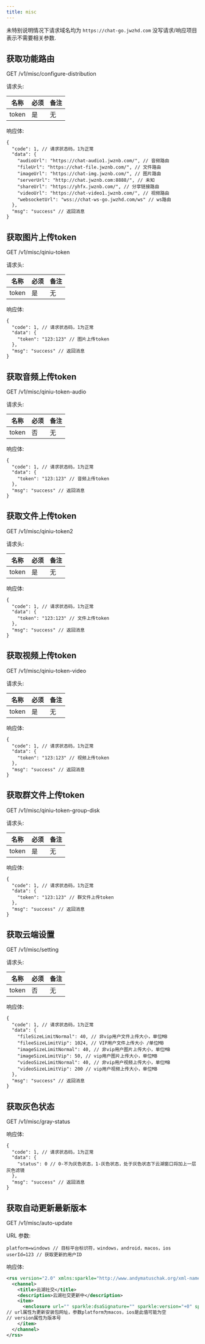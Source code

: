 ```yaml
---
title: misc
---
```


未特别说明情况下请求域名均为 `https://chat-go.jwzhd.com`
没写请求/响应项目表示不需要相关参数.  

## 获取功能路由

GET /v1/misc/configure-distribution

请求头:  

|名称|必须|备注|
|-----|-----|-----|
|token|是|无|

响应体:  

```JSONC
{
  "code": 1, // 请求状态码，1为正常
  "data": {
    "audioUrl": "https://chat-audio1.jwznb.com/", // 音频路由
    "fileUrl": "https://chat-file.jwznb.com/", // 文件路由
    "imageUrl": "https://chat-img.jwznb.com/", // 图片路由
    "serverUrl": "http://chat.jwznb.com:8888/", // 未知
    "shareUrl": "https://yhfx.jwznb.com/", // 分享链接路由
    "videoUrl": "https://chat-video1.jwznb.com/", // 视频路由
    "websocketUrl": "wss://chat-ws-go.jwzhd.com/ws" // ws路由
  },
  "msg": "success" // 返回消息
}
```

## 获取图片上传token

GET /v1/misc/qiniu-token

请求头:  

|名称|必须|备注|
|-----|-----|-----|
|token|是|无|

响应体:  

```JSONC
{
  "code": 1, // 请求状态码，1为正常
  "data": {
    "token": "123:123" // 图片上传token
  },
  "msg": "success" // 返回消息
}
```

## 获取音频上传token

GET /v1/misc/qiniu-token-audio

请求头:  

|名称|必须|备注|
|-----|-----|-----|
|token|否|无|

响应体:  

```JSONC
{
  "code": 1, // 请求状态码，1为正常
  "data": {
    "token": "123:123" // 音频上传token
  },
  "msg": "success" // 返回消息
}
```

## 获取文件上传token

GET /v1/misc/qiniu-token2

请求头:  

|名称|必须|备注|
|-----|-----|-----|
|token|是|无|

响应体:  

```JSONC
{
  "code": 1, // 请求状态码，1为正常
  "data": {
    "token": "123:123" // 文件上传token
  },
  "msg": "success" // 返回消息
}
```

## 获取视频上传token

GET /v1/misc/qiniu-token-video

请求头:  

|名称|必须|备注|
|-----|-----|-----|
|token|是|无|

响应体:  

```JSONC
{
  "code": 1, // 请求状态码，1为正常
  "data": {
    "token": "123:123" // 视频上传token
  },
  "msg": "success" // 返回消息
}
```

## 获取群文件上传token

GET /v1/misc/qiniu-token-group-disk

请求头:  

|名称|必须|备注|
|-----|-----|-----|
|token|是|无|

响应体:  

```JSONC
{
  "code": 1, // 请求状态码，1为正常
  "data": {
    "token": "123:123" // 群文件上传token
  },
  "msg": "success" // 返回消息
}
```

## 获取云端设置

GET /v1/misc/setting

请求头:  

|名称|必须|备注|
|-----|-----|-----|
|token|否|无|

响应体:  

```JSONC
{
  "code": 1, // 请求状态码，1为正常
  "data": {
    "fileSizeLimitNormal": 40, // 非vip用户文件上传大小，单位MB
    "fileeSizeLimitVip": 1024, // VIP用户文件上传大小 /单位MB
    "imageSizeLimitNormal": 40, // 非vip用户图片上传大小，单位MB
    "imageSizeLimitVip": 50, // vip用户图片上传大小，单位MB
    "videoSizeLimitNormal": 40, // 非vip用户视频上传大小，单位MB
    "videoSizeLimitVip": 200 // vip用户视频上传大小，单位MB
  },
  "msg": "success" // 返回消息
}
```

## 获取灰色状态

GET /v1/misc/gray-status

响应体:  

```JSONC
{
  "code": 1, // 请求状态码，1为正常
  "data": {
    "status": 0 // 0-不为灰色状态，1-灰色状态，处于灰色状态下云湖窗口将加上一层灰色滤镜
  },
  "msg": "success" // 返回消息
}
```

## 获取自动更新最新版本

GET /v1/misc/auto-update

URL 参数:  

```TEXT
platform=windows // 目标平台标识符，windows，android，macos，ios
userId=123 // 获取更新的用户ID
```

响应体:  

```XML
<rss version="2.0" xmlns:sparkle="http://www.andymatuschak.org/xml-namespaces/sparkle">
  <channel>
    <title>云湖社交</title>
    <description>云湖社交更新中</description>
    <item>
      <enclosure url="" sparkle:dsaSignature="" sparkle:version="+0" sparkle:os="windows" length="0" type="application/octet-stream"></enclosure>
// url属性为更新安装包网址，参数platform为macos，ios是此值可能为空
// version属性为版本号
    </item>
  </channel>
</rss>
```
